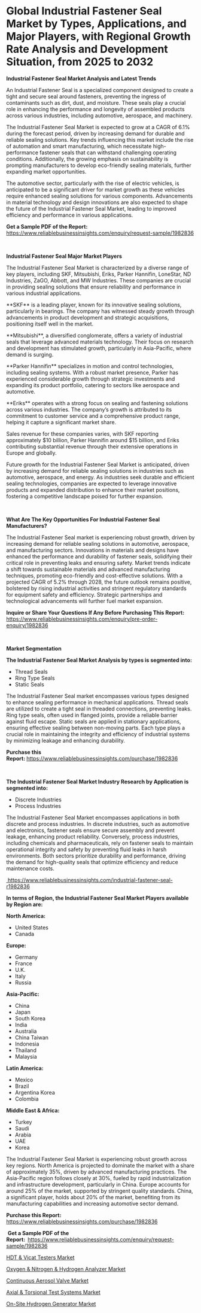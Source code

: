 <p><h1>Global Industrial Fastener Seal Market by Types, Applications, and Major Players, with Regional Growth Rate Analysis and Development Situation, from 2025 to 2032</h1></p><p><strong>Industrial Fastener Seal Market Analysis and Latest Trends</strong></p>
<p><p>An Industrial Fastener Seal is a specialized component designed to create a tight and secure seal around fasteners, preventing the ingress of contaminants such as dirt, dust, and moisture. These seals play a crucial role in enhancing the performance and longevity of assembled products across various industries, including automotive, aerospace, and machinery.</p><p>The Industrial Fastener Seal Market is expected to grow at a CAGR of 6.1% during the forecast period, driven by increasing demand for durable and reliable sealing solutions. Key trends influencing this market include the rise of automation and smart manufacturing, which necessitate high-performance fastener seals that can withstand challenging operating conditions. Additionally, the growing emphasis on sustainability is prompting manufacturers to develop eco-friendly sealing materials, further expanding market opportunities.</p><p>The automotive sector, particularly with the rise of electric vehicles, is anticipated to be a significant driver for market growth as these vehicles require enhanced sealing solutions for various components. Advancements in material technology and design innovations are also expected to shape the future of the Industrial Fastener Seal Market, leading to improved efficiency and performance in various applications.</p></p>
<p><strong>Get a Sample PDF of the Report:&nbsp;</strong> <a href="https://www.reliablebusinessinsights.com/enquiry/request-sample/1982836?utm_campaign=1091&utm_medium=2&utm_source=Github&utm_content=ia&utm_term=02032025&utm_id=industrial-fastener-seal">https://www.reliablebusinessinsights.com/enquiry/request-sample/1982836</a></p>
<p>&nbsp;</p>
<p><strong>Industrial Fastener Seal Major Market Players</strong></p>
<p><p>The Industrial Fastener Seal Market is characterized by a diverse range of key players, including SKF, Mitsubishi, Eriks, Parker Hannifin, LoneStar, ND Industries, ZaGO, Abbott, and MW Industries. These companies are crucial in providing sealing solutions that ensure reliability and performance in various industrial applications.</p><p>**SKF** is a leading player, known for its innovative sealing solutions, particularly in bearings. The company has witnessed steady growth through advancements in product development and strategic acquisitions, positioning itself well in the market.</p><p>**Mitsubishi**, a diversified conglomerate, offers a variety of industrial seals that leverage advanced materials technology. Their focus on research and development has stimulated growth, particularly in Asia-Pacific, where demand is surging.</p><p>**Parker Hannifin** specializes in motion and control technologies, including sealing systems. With a robust market presence, Parker has experienced considerable growth through strategic investments and expanding its product portfolio, catering to sectors like aerospace and automotive.</p><p>**Eriks** operates with a strong focus on sealing and fastening solutions across various industries. The company’s growth is attributed to its commitment to customer service and a comprehensive product range, helping it capture a significant market share.</p><p>Sales revenue for these companies varies, with SKF reporting approximately $10 billion, Parker Hannifin around $15 billion, and Eriks contributing substantial revenue through their extensive operations in Europe and globally.</p><p>Future growth for the Industrial Fastener Seal Market is anticipated, driven by increasing demand for reliable sealing solutions in industries such as automotive, aerospace, and energy. As industries seek durable and efficient sealing technologies, companies are expected to leverage innovative products and expanded distribution to enhance their market positions, fostering a competitive landscape poised for further expansion.</p></p>
<p>&nbsp;</p>
<p><strong>What Are The Key Opportunities For Industrial Fastener Seal Manufacturers?</strong></p>
<p><p>The Industrial Fastener Seal market is experiencing robust growth, driven by increasing demand for reliable sealing solutions in automotive, aerospace, and manufacturing sectors. Innovations in materials and designs have enhanced the performance and durability of fastener seals, solidifying their critical role in preventing leaks and ensuring safety. Market trends indicate a shift towards sustainable materials and advanced manufacturing techniques, promoting eco-friendly and cost-effective solutions. With a projected CAGR of 5.2% through 2028, the future outlook remains positive, bolstered by rising industrial activities and stringent regulatory standards for equipment safety and efficiency. Strategic partnerships and technological advancements will further fuel market expansion.</p></p>
<p><strong>Inquire or Share Your Questions If Any Before Purchasing This Report:</strong> <a href="https://www.reliablebusinessinsights.com/enquiry/pre-order-enquiry/1982836?utm_campaign=1091&utm_medium=2&utm_source=Github&utm_content=ia&utm_term=02032025&utm_id=industrial-fastener-seal">https://www.reliablebusinessinsights.com/enquiry/pre-order-enquiry/1982836</a></p>
<p>&nbsp;</p>
<p><strong>Market Segmentation</strong></p>
<p><strong>The Industrial Fastener Seal Market Analysis by types is segmented into:</strong></p>
<p><ul><li>Thread Seals</li><li>Ring Type Seals</li><li>Static Seals</li></ul></p>
<p><p>The Industrial Fastener Seal market encompasses various types designed to enhance sealing performance in mechanical applications. Thread seals are utilized to create a tight seal in threaded connections, preventing leaks. Ring type seals, often used in flanged joints, provide a reliable barrier against fluid escape. Static seals are applied in stationary applications, ensuring effective sealing between non-moving parts. Each type plays a crucial role in maintaining the integrity and efficiency of industrial systems by minimizing leakage and enhancing durability.</p></p>
<p><strong>Purchase this Report:&nbsp;</strong><a href="https://www.reliablebusinessinsights.com/purchase/1982836?utm_campaign=1091&utm_medium=2&utm_source=Github&utm_content=ia&utm_term=02032025&utm_id=industrial-fastener-seal">https://www.reliablebusinessinsights.com/purchase/1982836</a></p>
<p>&nbsp;</p>
<p><strong>The Industrial Fastener Seal Market Industry Research by Application is segmented into:</strong></p>
<p><ul><li>Discrete Industries</li><li>Process Industries</li></ul></p>
<p><p>The Industrial Fastener Seal Market encompasses applications in both discrete and process industries. In discrete industries, such as automotive and electronics, fastener seals ensure secure assembly and prevent leakage, enhancing product reliability. Conversely, process industries, including chemicals and pharmaceuticals, rely on fastener seals to maintain operational integrity and safety by preventing fluid leaks in harsh environments. Both sectors prioritize durability and performance, driving the demand for high-quality seals that optimize efficiency and reduce maintenance costs.</p></p>
<p><a href="https://www.reliablebusinessinsights.com/industrial-fastener-seal-r1982836?utm_campaign=1091&utm_medium=2&utm_source=Github&utm_content=ia&utm_term=02032025&utm_id=industrial-fastener-seal">&nbsp;https://www.reliablebusinessinsights.com/industrial-fastener-seal-r1982836</a></p>
<p><strong>In terms of Region, the Industrial Fastener Seal Market Players available by Region are:</strong></p>
<p>
    <p> <strong> North America: </strong>
        <ul>
            <li>United States</li>
            <li>Canada</li>
        </ul>
        </p> 
    <p> <strong> Europe: </strong>
        <ul>
            <li>Germany</li>
            <li>France</li>
            <li>U.K.</li>
            <li>Italy</li>
            <li>Russia</li>
        </ul>
        </p> 
    <p> <strong> Asia-Pacific: </strong>
        <ul>
            <li>China</li>
            <li>Japan</li>
            <li>South Korea</li>
            <li>India</li>
            <li>Australia</li>
            <li>China Taiwan</li>
            <li>Indonesia</li>
            <li>Thailand</li>
            <li>Malaysia</li>
        </ul>
        </p> 
    <p> <strong> Latin America: </strong>
        <ul>
            <li>Mexico</li>
            <li>Brazil</li>
            <li>Argentina Korea</li>
            <li>Colombia</li>
        </ul>
        </p> 
    <p> <strong> Middle East & Africa: </strong>
        <ul>
            <li>Turkey</li>
            <li>Saudi</li>
            <li>Arabia</li>
            <li>UAE</li>
            <li>Korea</li>
        </ul>
    </p>
    </p>
<p><p>The Industrial Fastener Seal Market is experiencing robust growth across key regions. North America is projected to dominate the market with a share of approximately 35%, driven by advanced manufacturing practices. The Asia-Pacific region follows closely at 30%, fueled by rapid industrialization and infrastructure development, particularly in China. Europe accounts for around 25% of the market, supported by stringent quality standards. China, a significant player, holds about 20% of the market, benefiting from its manufacturing capabilities and increasing automotive sector demand.</p></p>
<p><strong>Purchase this Report: </strong><a href="https://www.reliablebusinessinsights.com/purchase/1982836?utm_campaign=1091&utm_medium=2&utm_source=Github&utm_content=ia&utm_term=02032025&utm_id=industrial-fastener-seal">https://www.reliablebusinessinsights.com/purchase/1982836</a></p>
<p>&nbsp;<strong>Get a Sample PDF of the Report:&nbsp;&nbsp;</strong><a href="https://www.reliablebusinessinsights.com/enquiry/request-sample/1982836?utm_campaign=1091&utm_medium=2&utm_source=Github&utm_content=ia&utm_term=02032025&utm_id=industrial-fastener-seal">https://www.reliablebusinessinsights.com/enquiry/request-sample/1982836</a></p>
<p><strong></strong></p>
<p><p><a href="https://github.com/guyotkiferhi/Market-Research-Report-List-1/blob/main/hdt-vicat-testers-market.md?utm_campaign=1091&utm_medium=2&utm_source=Github&utm_content=ia&utm_term=02032025&utm_id=industrial-fastener-seal">HDT & Vicat Testers Market</a></p><p><a href="https://github.com/prantoblouin/Market-Research-Report-List-1/blob/main/oxygen-nitrogen-hydrogen-analyzer-market.md?utm_campaign=1091&utm_medium=2&utm_source=Github&utm_content=ia&utm_term=02032025&utm_id=industrial-fastener-seal">Oxygen & Nitrogen & Hydrogen Analyzer Market</a></p><p><a href="https://github.com/iyachikareva/Market-Research-Report-List-1/blob/main/continuous-aerosol-valve-market.md?utm_campaign=1091&utm_medium=2&utm_source=Github&utm_content=ia&utm_term=02032025&utm_id=industrial-fastener-seal">Continuous Aerosol Valve Market</a></p><p><a href="https://github.com/naomaroaoonv/Market-Research-Report-List-1/blob/main/axial-torsional-test-systems-market.md?utm_campaign=1091&utm_medium=2&utm_source=Github&utm_content=ia&utm_term=02032025&utm_id=industrial-fastener-seal">Axial & Torsional Test Systems Market</a></p><p><a href="https://github.com/zoccohaniech/Market-Research-Report-List-1/blob/main/on-site-hydrogen-generator-market.md?utm_campaign=1091&utm_medium=2&utm_source=Github&utm_content=ia&utm_term=02032025&utm_id=industrial-fastener-seal">On-Site Hydrogen Generator Market</a></p></p>